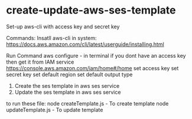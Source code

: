 # create-update-aws-ses-template

Set-up aws-cli with access key and secret key

Commands: 
Insatll aws-cli in system: 
https://docs.aws.amazon.com/cli/latest/userguide/installing.html

Run Command
aws configure - in terminal
if you dont have an access key then get it from IAM service
https://console.aws.amazon.com/iam/home#/home
set access key
set secret key
set default region
set default output type

1. Create the ses template in aws ses service
2. Update the ses template in aws ses service

to run these file:
node createTemplate.js - To create template
node updateTemplate.js - To update template
